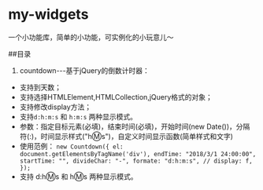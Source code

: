 # my-widgets
一个小功能库，简单的小功能，可实例化的小玩意儿～

##目录
1. countdown---基于jQuery的倒数计时器：
 *  支持到天数；
 *  支持选择HTMLElement,HTMLCollection,jQuery格式的对象；
 *  支持修改display方法；
 *  支持`d:h:m:s` 和 `h:m:s` 两种显示模式。
 * 参数：指定目标元素(必填)，结束时间(必填)，开始时间(new Date())，分隔符(:)，时间显示样式("h:m:s")，自定义时间显示函数(简单样式和文字)
 * 使用范例：
   `new Countdown({
     el: document.getElementsByTagName('div'),
     endTime: "2018/3/1 24:00:00",
     startTime: "",
     divideChar: "-",
     formate: "d:h:m:s",
     // display: f,
   });`
 *  支持 d:h:m:s 和 h:m:s 两种显示模式。
